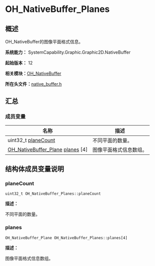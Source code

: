 # OH_NativeBuffer_Planes


## 概述

OH_NativeBuffer的图像平面格式信息。

**系统能力：** SystemCapability.Graphic.Graphic2D.NativeBuffer

**起始版本：** 12

**相关模块：**[OH_NativeBuffer](_o_h___native_buffer.md)

**所在头文件：**[native_buffer.h](native__buffer_8h.md)

## 汇总


### 成员变量

| 名称 | 描述 | 
| -------- | -------- |
| uint32_t [planeCount](#planecount) | 不同平面的数量。 | 
| [OH_NativeBuffer_Plane](_o_h___native_buffer___plane.md) [planes](#planes) [4] | 图像平面格式信息数组。 | 


## 结构体成员变量说明


### planeCount

```
uint32_t OH_NativeBuffer_Planes::planeCount
```

**描述：**

不同平面的数量。


### planes

```
OH_NativeBuffer_Plane OH_NativeBuffer_Planes::planes[4]
```

**描述：**

图像平面格式信息数组。
